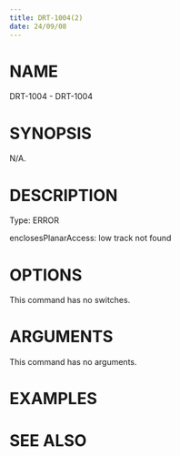 ```yaml
---
title: DRT-1004(2)
date: 24/09/08
---
```


# NAME

DRT-1004 - DRT-1004

# SYNOPSIS

N/A.

# DESCRIPTION

Type: ERROR

enclosesPlanarAccess: low track not found

# OPTIONS

This command has no switches.

# ARGUMENTS

This command has no arguments.

# EXAMPLES

# SEE ALSO
